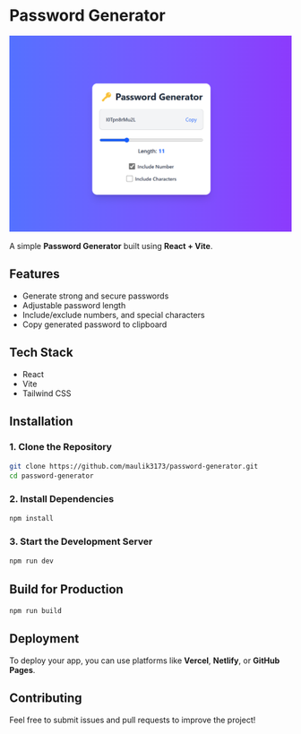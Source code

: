 # Password Generator

![Password Generator Preview](https://github.com/maulik3173/password-genertor/blob/main/image.png)

A simple **Password Generator** built using **React + Vite**.

## Features
- Generate strong and secure passwords
- Adjustable password length
- Include/exclude numbers, and special characters
- Copy generated password to clipboard

## Tech Stack
- React
- Vite
- Tailwind CSS 

## Installation

### 1. Clone the Repository
```bash
git clone https://github.com/maulik3173/password-generator.git
cd password-generator
```

### 2. Install Dependencies
```bash
npm install
```

### 3. Start the Development Server
```bash
npm run dev
```

## Build for Production
```bash
npm run build
```

## Deployment
To deploy your app, you can use platforms like **Vercel**, **Netlify**, or **GitHub Pages**.

## Contributing
Feel free to submit issues and pull requests to improve the project!

